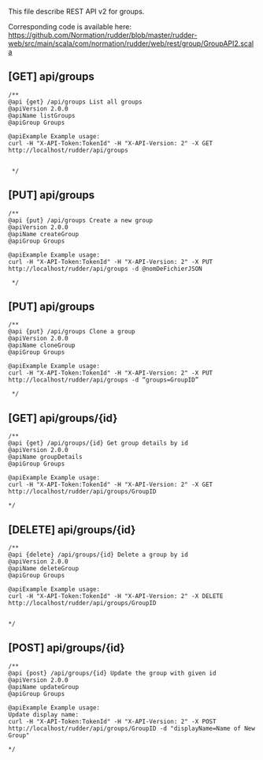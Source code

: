 
This file describe REST API v2 for groups.

Corresponding code is available here: 
https://github.com/Normation/rudder/blob/master/rudder-web/src/main/scala/com/normation/rudder/web/rest/group/GroupAPI2.scala


[GET] api/groups
-----------------

    /**
    @api {get} /api/groups List all groups
    @apiVersion 2.0.0
    @apiName listGroups
    @apiGroup Groups
    
    @apiExample Example usage:
    curl -H "X-API-Token:TokenId" -H "X-API-Version: 2" -X GET http://localhost/rudder/api/groups


     */


[PUT] api/groups
-----------------

    /**
    @api {put} /api/groups Create a new group
    @apiVersion 2.0.0
    @apiName createGroup
    @apiGroup Groups
    
    @apiExample Example usage:
    curl -H "X-API-Token:TokenId" -H "X-API-Version: 2" -X PUT http://localhost/rudder/api/groups -d @nomDeFichierJSON

     */


[PUT] api/groups
-----------------

    /**
    @api {put} /api/groups Clone a group
    @apiVersion 2.0.0
    @apiName cloneGroup
    @apiGroup Groups
    
    @apiExample Example usage:
    curl -H "X-API-Token:TokenId" -H "X-API-Version: 2" -X PUT http://localhost/rudder/api/groups -d “groups=GroupID”

     */

[GET] api/groups/{id}
--------------------------

    /**
    @api {get} /api/groups/{id} Get group details by id
    @apiVersion 2.0.0
    @apiName groupDetails
    @apiGroup Groups
     
    @apiExample Example usage:
    curl -H "X-API-Token:TokenId" -H "X-API-Version: 2" -X GET http://localhost/rudder/api/groups/GroupID

    */

[DELETE] api/groups/{id}
--------------------------

    /**
    @api {delete} /api/groups/{id} Delete a group by id
    @apiVersion 2.0.0
    @apiName deleteGroup
    @apiGroup Groups
     
    @apiExample Example usage:
    curl -H "X-API-Token:TokenId" -H "X-API-Version: 2" -X DELETE http://localhost/rudder/api/groups/GroupID


    */


[POST] api/groups/{id}
--------------------------

    /**
    @api {post} /api/groups/{id} Update the group with given id
    @apiVersion 2.0.0
    @apiName updateGroup
    @apiGroup Groups
     
    @apiExample Example usage:
    Update display name: 
    curl -H "X-API-Token:TokenId" -H "X-API-Version: 2" -X POST http://localhost/rudder/api/groups/GroupID -d "displayName=Name of New Group"

    */
